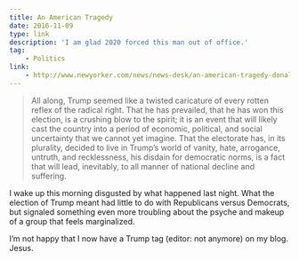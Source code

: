 ```yaml
---
title: An American Tragedy
date: 2016-11-09
type: link
description: 'I am glad 2020 forced this man out of office.'
tag:
    - Politics
link:
    - http://www.newyorker.com/news/news-desk/an-american-tragedy-donald-trump
---
```

> All along, Trump seemed like a twisted caricature of every rotten reflex of the radical right. That he has prevailed, that he has won this election, is a crushing blow to the spirit; it is an event that will likely cast the country into a period of economic, political, and social uncertainty that we cannot yet imagine. That the electorate has, in its plurality, decided to live in Trump’s world of vanity, hate, arrogance, untruth, and recklessness, his disdain for democratic norms, is a fact that will lead, inevitably, to all manner of national decline and suffering.

I wake up this morning disgusted by what happened last night. What the election of Trump meant had little to do with Republicans versus Democrats, but signaled something even more troubling about the psyche and makeup of a group that feels marginalized.

I’m not happy that I now have a Trump tag (editor: not anymore) on my blog. Jesus.